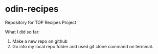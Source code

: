 # odin-recipes
Repository for TOP Recipes Project


What I did so far:
1. Make a new repo on github
2. Go into my local repo folder and used git clone command on terminal.
